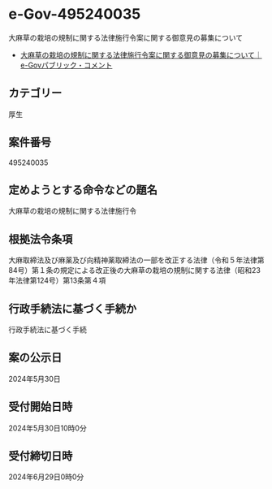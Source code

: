 # e-Gov-495240035
大麻草の栽培の規制に関する法律施行令案に関する御意見の募集について

- [大麻草の栽培の規制に関する法律施行令案に関する御意見の募集について｜e-Govパブリック・コメント](https://public-comment.e-gov.go.jp/servlet/Public?CLASSNAME=PCMMSTDETAIL&id=495240035&Mode=0)

## カテゴリー 	
厚生

## 案件番号 	
495240035

## 定めようとする命令などの題名 	
大麻草の栽培の規制に関する法律施行令

## 根拠法令条項 	
大麻取締法及び麻薬及び向精神薬取締法の一部を改正する法律（令和５年法律第 84号）第１条の規定による改正後の大麻草の栽培の規制に関する法律（昭和23 年法律第124号）第13条第４項

## 行政手続法に基づく手続か 	
行政手続法に基づく手続

## 案の公示日 	
2024年5月30日

## 受付開始日時 	
2024年5月30日10時0分

## 受付締切日時 	
2024年6月29日0時0分